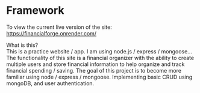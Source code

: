 # Framework
To view the current live version of the site: https://financialforge.onrender.com/


What is this?  
This is a practice website / app. 
I am using node.js / express / mongoose...
The functionality of this site is a financial organizer with the ability to create multiple users and store financial information to help organize and track financial spending / saving.
The goal of this project is to become more familiar using node / express / mongoose. Implementing basic CRUD using mongoDB, and user authentication.



